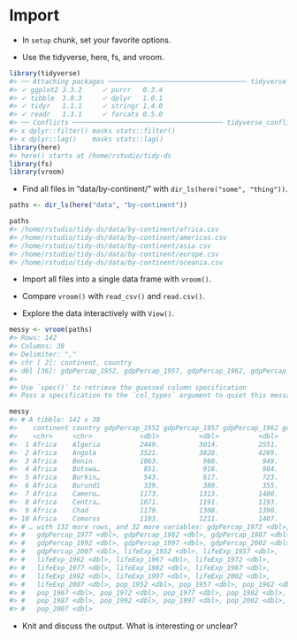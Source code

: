Import
================

  - In `setup` chunk, set your favorite options.

  - Use the tidyverse, here, fs, and vroom.

<!-- end list -->

``` r
library(tidyverse)
#> ── Attaching packages ─────────────────────────────────── tidyverse 1.3.0 ──
#> ✓ ggplot2 3.3.2     ✓ purrr   0.3.4
#> ✓ tibble  3.0.3     ✓ dplyr   1.0.1
#> ✓ tidyr   1.1.1     ✓ stringr 1.4.0
#> ✓ readr   1.3.1     ✓ forcats 0.5.0
#> ── Conflicts ────────────────────────────────────── tidyverse_conflicts() ──
#> x dplyr::filter() masks stats::filter()
#> x dplyr::lag()    masks stats::lag()
library(here)
#> here() starts at /home/rstudio/tidy-ds
library(fs)
library(vroom)
```

  - Find all files in “data/by-continent/” with `dir_ls(here("some",
    "thing"))`.

<!-- end list -->

``` r
paths <- dir_ls(here("data", "by-continent"))

paths
#> /home/rstudio/tidy-ds/data/by-continent/africa.csv
#> /home/rstudio/tidy-ds/data/by-continent/americas.csv
#> /home/rstudio/tidy-ds/data/by-continent/asia.csv
#> /home/rstudio/tidy-ds/data/by-continent/europe.csv
#> /home/rstudio/tidy-ds/data/by-continent/oceania.csv
```

  - Import all files into a single data frame with `vroom()`.

  - Compare `vroom()` with `read_csv()` and `read.csv()`.

  - Explore the data interactively with `View()`.

<!-- end list -->

``` r
messy <- vroom(paths)
#> Rows: 142
#> Columns: 38
#> Delimiter: ","
#> chr [ 2]: continent, country
#> dbl [36]: gdpPercap_1952, gdpPercap_1957, gdpPercap_1962, gdpPercap_1967, gdpPercap_1972, ...
#> 
#> Use `spec()` to retrieve the guessed column specification
#> Pass a specification to the `col_types` argument to quiet this message

messy
#> # A tibble: 142 x 38
#>    continent country gdpPercap_1952 gdpPercap_1957 gdpPercap_1962 gdpPercap_1967
#>    <chr>     <chr>            <dbl>          <dbl>          <dbl>          <dbl>
#>  1 Africa    Algeria          2449.          3014.          2551.          3247.
#>  2 Africa    Angola           3521.          3828.          4269.          5523.
#>  3 Africa    Benin            1063.           960.           949.          1036.
#>  4 Africa    Botswa…           851.           918.           984.          1215.
#>  5 Africa    Burkin…           543.           617.           723.           795.
#>  6 Africa    Burundi           339.           380.           355.           413.
#>  7 Africa    Camero…          1173.          1313.          1400.          1508.
#>  8 Africa    Centra…          1071.          1191.          1193.          1136.
#>  9 Africa    Chad             1179.          1308.          1390.          1197.
#> 10 Africa    Comoros          1103.          1211.          1407.          1876.
#> # … with 132 more rows, and 32 more variables: gdpPercap_1972 <dbl>,
#> #   gdpPercap_1977 <dbl>, gdpPercap_1982 <dbl>, gdpPercap_1987 <dbl>,
#> #   gdpPercap_1992 <dbl>, gdpPercap_1997 <dbl>, gdpPercap_2002 <dbl>,
#> #   gdpPercap_2007 <dbl>, lifeExp_1952 <dbl>, lifeExp_1957 <dbl>,
#> #   lifeExp_1962 <dbl>, lifeExp_1967 <dbl>, lifeExp_1972 <dbl>,
#> #   lifeExp_1977 <dbl>, lifeExp_1982 <dbl>, lifeExp_1987 <dbl>,
#> #   lifeExp_1992 <dbl>, lifeExp_1997 <dbl>, lifeExp_2002 <dbl>,
#> #   lifeExp_2007 <dbl>, pop_1952 <dbl>, pop_1957 <dbl>, pop_1962 <dbl>,
#> #   pop_1967 <dbl>, pop_1972 <dbl>, pop_1977 <dbl>, pop_1982 <dbl>,
#> #   pop_1987 <dbl>, pop_1992 <dbl>, pop_1997 <dbl>, pop_2002 <dbl>,
#> #   pop_2007 <dbl>
```

  - Knit and discuss the output. What is interesting or unclear?
